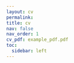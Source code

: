 ```yaml
---
layout: cv
permalink: 
title: cv
nav: false
nav_order: 1
cv_pdf: example_pdf.pdf
toc:
  sidebar: left
---
```

